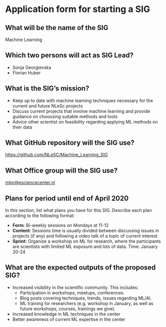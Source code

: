 
# Application form for starting a SIG


## What will be the name of the SIG
<!--    -->
Machine Learning

## Which two persons will act as SIG Lead?
<!--  help text goes here  -->
- Sonja Georgievska
- Florian Huber

## What is the SIG’s mission?
<!--  help text goes here  -->
* Keep up to date with machine learning techniques necessary for the current and future NLeSc projects
* Discuss current projects that involve machine learning and provide guidance on chooosing suitable methods and tools
* Advice other scientist on feasibility regarding applying ML methods on their data


## What GitHub repository will the SIG use?
<!--  help text goes here  -->
https://github.com/NLeSC/Machine_Learning_SIG 

## What Office group will the SIG use?
<!--  help text goes  -->
mlpr@esciencecenter.nl

## Plans for period until end of April 2020
<!--  help text goes here  -->
In this section, list what plans you have for this SIG. Describe each plan according to the following format: 

- **Form**: Bi-weekly sessions on Mondays at 11-12  
- **Content**: Sessions time is usually divided between discussing issues in projects (if any) and following a video talk of a topic of current interest 
- **Sprint**: Organize a workshop on ML for research, where the participants are scientists with limited ML exposure and lots of data. Time: January 20-24



## What are the expected outputs of the proposed SIG?
<!--  help text goes here  -->
+ Increased visibility in the scientific community. This includes: 
  - Participation in workshops, meetups, conferences.
  - Blog posts covering techniques, trends, issues regarding ML/AI.
  - ML training for researchers (e.g. workshop in January, as well as future workshops, courses, trainings we give). 
+ Increased knowledge in ML techniques in the center
+ Better awareness of current ML expertise in the center


